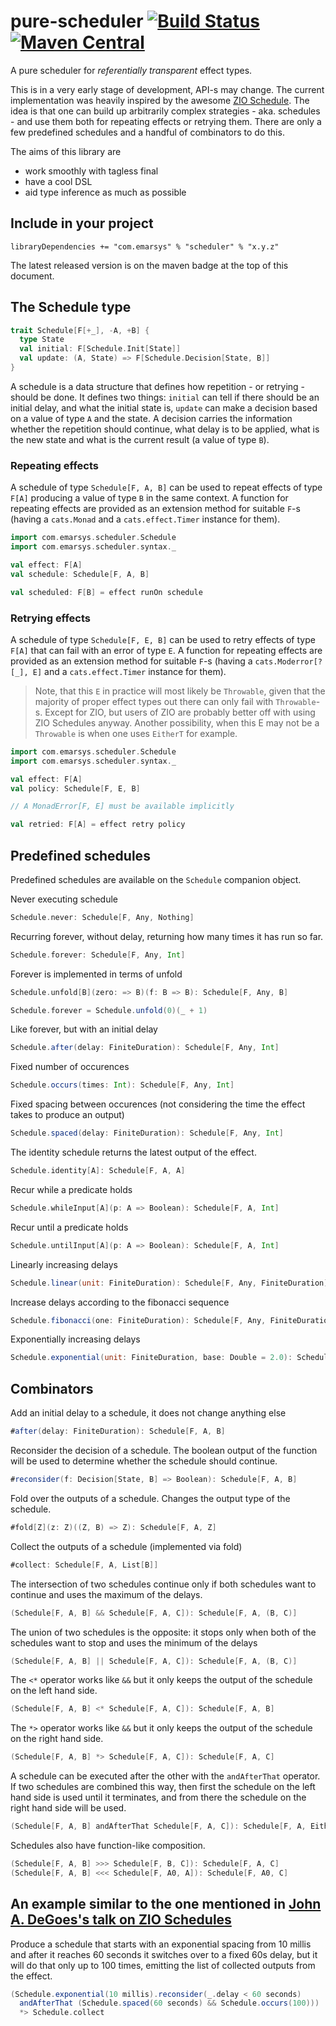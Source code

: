 # pure-scheduler [![Build Status](https://travis-ci.org/emartech/pure-scheduler.svg?branch=master)](https://travis-ci.org/emartech/pure-scheduler) [![Maven Central](https://img.shields.io/maven-central/v/com.emarsys/scheduler_2.12.svg?label=Maven%20Central)](https://search.maven.org/search?q=g:%22com.emarsys%22%20AND%20a:%22scheduler_2.12%22)

A pure scheduler for _referentially transparent_ effect types.

This is in a very early stage of development, API-s may change. The current implementation was heavily inspired by the awesome [ZIO Schedule]. The idea is that one can build up arbitrarily complex strategies - aka. schedules - and use them both for repeating effects or retrying them. There are only a few predefined schedules and a handful of combinators to do this.

The aims of this library are

* work smoothly with tagless final
* have a cool DSL
* aid type inference as much as possible

## Include in your project

```
libraryDependencies += "com.emarsys" % "scheduler" % "x.y.z"
```

The latest released version is on the maven badge at the top of this document.

## The Schedule type

```scala
trait Schedule[F[+_], -A, +B] {
  type State
  val initial: F[Schedule.Init[State]]
  val update: (A, State) => F[Schedule.Decision[State, B]]
}
```

A schedule is a data structure that defines how repetition - or retrying - should be done. It defines two things: `initial` can tell if there should be an initial delay, and what the initial state is, `update` can make a decision based on a value of type `A` and the state. A decision carries the information whether the repetition should continue, what delay is to be applied, what is the new state and what is the current result (a value of type `B`).

### Repeating effects

A schedule of type `Schedule[F, A, B]` can be used to repeat effects of type `F[A]` producing a value of type `B` in the same context. A function for repeating effects are provided as an extension method for suitable `F`-s (having a `cats.Monad` and a `cats.effect.Timer` instance for them).

```scala
import com.emarsys.scheduler.Schedule
import com.emarsys.scheduler.syntax._

val effect: F[A]
val schedule: Schedule[F, A, B]

val scheduled: F[B] = effect runOn schedule
```

### Retrying effects

A schedule of type `Schedule[F, E, B]` can be used to retry effects of type `F[A]` that can fail with an error of type `E`. A function for repeating effects are provided as an extension method for suitable `F`-s (having a `cats.Moderror[?[_], E]` and a `cats.effect.Timer` instance for them).

> Note, that this `E` in practice will most likely be `Throwable`, given that the majority of proper effect types out there can only fail with `Throwable`-s. Except for ZIO, but users of ZIO are probably better off with using ZIO Schedules anyway. Another possibility, when this E may not be a `Throwable` is when one uses `EitherT` for example.

```scala
import com.emarsys.scheduler.Schedule
import com.emarsys.scheduler.syntax._

val effect: F[A]
val policy: Schedule[F, E, B]

// A MonadError[F, E] must be available implicitly

val retried: F[A] = effect retry policy
```

## Predefined schedules

Predefined schedules are available on the `Schedule` companion object.

Never executing schedule
```scala
Schedule.never: Schedule[F, Any, Nothing]
```

Recurring forever, without delay, returning how many times it has run so far.
```scala
Schedule.forever: Schedule[F, Any, Int]
```

Forever is implemented in terms of unfold
```scala
Schedule.unfold[B](zero: => B)(f: B => B): Schedule[F, Any, B]

Schedule.forever = Schedule.unfold(0)(_ + 1)
```

Like forever, but with an initial delay
```scala
Schedule.after(delay: FiniteDuration): Schedule[F, Any, Int]
```

Fixed number of occurences
```scala
Schedule.occurs(times: Int): Schedule[F, Any, Int]
```

Fixed spacing between occurences (not considering the time the effect takes to produce an output)
```scala
Schedule.spaced(delay: FiniteDuration): Schedule[F, Any, Int]
```

The identity schedule returns the latest output of the effect.
```scala
Schedule.identity[A]: Schedule[F, A, A]
```

Recur while a predicate holds
```scala
Schedule.whileInput[A](p: A => Boolean): Schedule[F, A, Int]
```

Recur until a predicate holds
```scala
Schedule.untilInput[A](p: A => Boolean): Schedule[F, A, Int]
```

Linearly increasing delays
```scala
Schedule.linear(unit: FiniteDuration): Schedule[F, Any, FiniteDuration]
```

Increase delays according to the fibonacci sequence
```scala
Schedule.fibonacci(one: FiniteDuration): Schedule[F, Any, FiniteDuration]
```

Exponentially increasing delays
```scala
Schedule.exponential(unit: FiniteDuration, base: Double = 2.0): Schedule[F, Any, FiniteDuration]
```


## Combinators

Add an initial delay to a schedule, it does not change anything else
```scala
#after(delay: FiniteDuration): Schedule[F, A, B]
```

Reconsider the decision of a schedule. The boolean output of the function will be used to determine whether the schedule should continue.
```scala
#reconsider(f: Decision[State, B] => Boolean): Schedule[F, A, B]
```

Fold over the outputs of a schedule. Changes the output type of the schedule.
```scala
#fold[Z](z: Z)((Z, B) => Z): Schedule[F, A, Z]
```

Collect the outputs of a schedule (implemented via fold)
```scala
#collect: Schedule[F, A, List[B]]
```

The intersection of two schedules continue only if both schedules want to continue and uses the maximum of the delays.

```scala
(Schedule[F, A, B] && Schedule[F, A, C]): Schedule[F, A, (B, C)]
```

The union of two schedules is the opposite: it stops only when both of the schedules want to stop and uses the minimum of the delays

```scala
(Schedule[F, A, B] || Schedule[F, A, C]): Schedule[F, A, (B, C)]
```

The `<*` operator works like `&&` but it only keeps the output of the schedule on the left hand side.
```scala
(Schedule[F, A, B] <* Schedule[F, A, C]): Schedule[F, A, B]
```

The `*>` operator works like `&&` but it only keeps the output of the schedule on the right hand side.
```scala
(Schedule[F, A, B] *> Schedule[F, A, C]): Schedule[F, A, C]
```

A schedule can be executed after the other with the `andAfterThat` operator. If two schedules are combined this way, then first the schedule on the left hand side is used until it terminates, and from there the schedule on the right hand side will be used.
```scala
(Schedule[F, A, B] andAfterThat Schedule[F, A, C]): Schedule[F, A, Either[B, C]]
```

Schedules also have function-like composition.

```scala
(Schedule[F, A, B] >>> Schedule[F, B, C]): Schedule[F, A, C]
(Schedule[F, A, B] <<< Schedule[F, A0, A]): Schedule[F, A0, C]
```

## An example similar to the one mentioned in [John A. DeGoes's talk on ZIO Schedules]

Produce a schedule that starts with an exponential spacing from 10 millis and after it reaches 60 seconds it switches over to a fixed 60s delay, but it will do that only up to 100 times, emitting the list of collected outputs from the effect.

```scala
(Schedule.exponential(10 millis).reconsider(_.delay < 60 seconds)
  andAfterThat (Schedule.spaced(60 seconds) && Schedule.occurs(100)))
  *> Schedule.collect
```


[ZIO Schedule]: https://scalaz.github.io/scalaz-zio/datatypes/schedule.html
[John A. DeGoes's talk on ZIO Schedules]: https://www.youtube.com/watch?v=onQSHiafAY8
